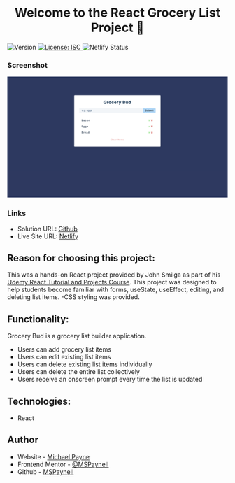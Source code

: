 <h1 align="center">Welcome to the React Grocery List Project 👋</h1>
<p>
  <img alt="Version" src="https://img.shields.io/badge/version-1.0.0-blue.svg?cacheSeconds=2592000" />
  <a href="#" target="_blank">
    <img alt="License: ISC" src="https://img.shields.io/badge/License-ISC-yellow.svg" />
  </a>
  <img alt="Netlify Status" src="https://api.netlify.com/api/v1/badges/9555e02f-68d7-43e7-ba85-d525b306d33d/deploy-status" />
</p>

### Screenshot

![Screenshot](public/screenshot.png)

### Links

- Solution URL: [Github](https://github.com/MSPayneII/react-grocery-list-builder)
- Live Site URL: [Netlify](https://mspayneii-react-grocery-list-builder.netlify.app/)

## Reason for choosing this project:

This was a hands-on React project provided by John Smilga as part of his [Udemy React Tutorial and Projects Course](https://www.udemy.com/course/react-tutorial-and-projects-course/). This project was designed to help students become familiar with forms, useState, useEffect, editing, and deleting list items.
-CSS styling was provided.

## Functionality:

Grocery Bud is a grocery list builder application.

- Users can add grocery list items
- Users can edit existing list items
- Users can delete existing list items individually
- Users can delete the entire list collectively
- Users receive an onscreen prompt every time the list is updated

## Technologies:

- React

## Author

- Website - [Michael Payne](https://michaelspayneii.com/)
- Frontend Mentor - [@MSPayneII](https://www.frontendmentor.io/profile/MSPayneII)
- Github - [MSPayneII](https://github.com/MSPayneII)
